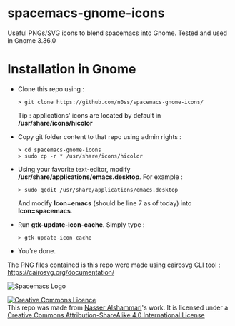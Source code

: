 # spacemacs-gnome-icons
Useful PNGs/SVG icons to blend spacemacs into Gnome. Tested and used in Gnome 3.36.0

# Installation in Gnome

* Clone this repo using : 
  ```
  > git clone https://github.com/n0ss/spacemacs-gnome-icons/
  ```

  Tip : applications' icons are located by default in **/usr/share/icons/hicolor**


* Copy git folder content to that repo using admin rights :

  ```
  > cd spacemacs-gnome-icons
  > sudo cp -r * /usr/share/icons/hicolor
  ```
  
* Using your favorite text-editor, modify **/usr/share/applications/emacs.desktop**. For example :

  ```
  > sudo gedit /usr/share/applications/emacs.desktop
  ```
  And modify __Icon=emacs__ (should be line 7 as of today) into __Icon=spacemacs__.

* Run **gtk-update-icon-cache**. Simply type :

  ```
  > gtk-update-icon-cache
  ```
* You're done.
  
The PNG files contained is this repo were made using cairosvg CLI tool : https://cairosvg.org/documentation/
 
 ![Spacemacs Logo](https://camo.githubusercontent.com/b39bdab925b8da08ecaf08eda877b01b8421b619/68747470733a2f2f7777772e6e61737365722e73706163652f696d67732f73706163656d6163732d6c6f676f2e706e67)




<a rel="license" href="http://creativecommons.org/licenses/by-sa/4.0/"><img alt="Creative Commons Licence" style="border-width:0" src="https://i.creativecommons.org/l/by-sa/4.0/88x31.png" /></a><br /><span xmlns:dct="http://purl.org/dc/terms/" href="http://purl.org/dc/dcmitype/StillImage" property="dct:title" rel="dct:type">
This repo was made from <a xmlns:cc="http://creativecommons.org/ns#" href="http://www.nass3r.com" property="cc:attributionName" rel="cc:attributionURL">Nasser Alshammari</a>'s work. It is licensed under a <a rel="license" href="http://creativecommons.org/licenses/by-sa/4.0/">Creative Commons Attribution-ShareAlike 4.0 International License</a>
